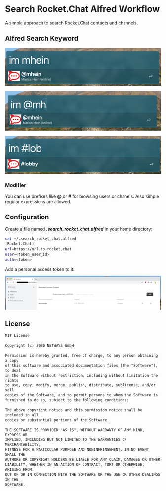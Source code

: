 # Search Rocket.Chat Alfred Workflow

A simple approach to search Rocket.Chat contacts and channels.

## Alfred Search Keyword

![alfred search keyword][screenshot3]

![alfred search user][screenshot1]

![alfred search channel][screenshot2]

### Modifier

You can use prefixes like **@** or **#** for browsing users or chanels. Also
simple regular expressions are allowed.

## Configuration

Create a file named ***.search_rocket_chat.alfred*** in your home directory:

```bash
cat ~/.search_rocket_chat.alfred
[Rocket.Chat]
url=https://url.to.rocket.chat
user=<token_user_id>
auth=<token>
```

Add a personal access token to it:

![personal access token][token]

## License

```
MIT License

Copyright (c) 2020 NETWAYS GmbH

Permission is hereby granted, free of charge, to any person obtaining a copy
of this software and associated documentation files (the "Software"), to deal
in the Software without restriction, including without limitation the rights
to use, copy, modify, merge, publish, distribute, sublicense, and/or sell
copies of the Software, and to permit persons to whom the Software is
furnished to do so, subject to the following conditions:

The above copyright notice and this permission notice shall be included in all
copies or substantial portions of the Software.

THE SOFTWARE IS PROVIDED "AS IS", WITHOUT WARRANTY OF ANY KIND, EXPRESS OR
IMPLIED, INCLUDING BUT NOT LIMITED TO THE WARRANTIES OF MERCHANTABILITY,
FITNESS FOR A PARTICULAR PURPOSE AND NONINFRINGEMENT. IN NO EVENT SHALL THE
AUTHORS OR COPYRIGHT HOLDERS BE LIABLE FOR ANY CLAIM, DAMAGES OR OTHER
LIABILITY, WHETHER IN AN ACTION OF CONTRACT, TORT OR OTHERWISE, ARISING FROM,
OUT OF OR IN CONNECTION WITH THE SOFTWARE OR THE USE OR OTHER DEALINGS IN THE
SOFTWARE.
```

[screenshot1]: screenshot1.png
[screenshot2]: screenshot2.png
[screenshot3]: screenshot3.png
[token]: token.png